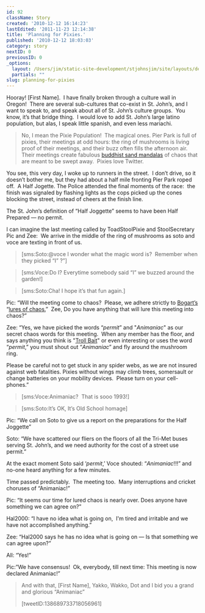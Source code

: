 ```yaml
---
id: 92
className: Story
created: '2010-12-12 16:14:23'
lastEdited: '2011-11-23 12:14:38'
title: 'Planning for Pixies.'
published: '2010-12-12 18:03:03'
category: story
nextID: 0
previousID: 0
_options:
  layout: /Users/jim/static-site-development/stjohnsjim/site/layouts/default.static.ttml
  partials: ""
slug: planning-for-pixies
---
```

<p >Hooray! [First Name].  I have finally broken through a culture wall in Oregon!  There are several sub-cultures that co-exist in St. John’s, and I want to speak to, and speak about all of St. John’s culture groups.  You know, it’s that bridge thing.  I would love to add St. John’s large latino population, but alas, I speak little spanish, and even less mariachi.</p>

<blockquote>
<p>No, I mean the Pixie Population!  The magical ones. Pier Park is full of pixies, their meetings at odd hours: the ring of mushrooms is living proof of their meetings, and their buzz often fills the afternoon air.  Their meetings create fabulous <a href="http://www.google.com/imgres?imgurl=http://www.karinenglish.com/wp-content/uploads/2010/02/sand-mandala.jpg&amp;imgrefurl=http://www.karinenglish.com/%3Fm%3D201002&amp;h=450&amp;w=600&amp;sz=120&amp;tbnid=o4rkmlCy0S3HjM:&amp;tbnh=101&amp;tbnw=135&amp;prev=/images%3Fq%3Dsand%2Bmandala&amp;zoom=1&amp;q=sand+mandala&amp;usg=__Wjo8SPnSP4qUa2ZkFQASIxL1YD4=&amp;sa=X&amp;ei=GHwFTcztEZPWtQOuzaCaDQ&amp;ved=0CCYQ9QEwAg" target="_blank">buddhist sand mandalas</a> of chaos that are meant to be swept away.  Pixies love Twitter.</p>
</blockquote>

<p >You see, this very day, I woke up to runners in the street.  I don’t drive, so it doesn’t bother me, but they had about a half mile fronting Pier Park roped off.  A Half Jogette. The Police attended the final moments of the race:  the finish was signaled by flashing lights as the cops picked up the cones blocking the street, instead of cheers at the finish line.</p>

<p >The St. John’s definition of “Half Joggette” seems to have been Half Prepared — no permit.</p>

<p >I can imagine the last meeting called by ToadStoolPixie and StoolSecretary Pic and Zee:  We arrive in the middle of the ring of mushrooms as soto and voce are texting in front of us.</p>
<blockquote>
<p>[sms:Soto:@voce I wonder what the magic word is?  Remember when they picked “I” ?”]</p>
</blockquote>
<blockquote>
<p>[sms:Voce:Do I? Everytime somebody said “I” we buzzed around the garden!]</p>
</blockquote>
<blockquote>
<p>[sms:Soto:Cha! I hope it’s that fun again.]</p>
</blockquote>

<p >Pic: “Will the meeting come to chaos?  Please, we adhere strictly to <a href="http://en.wikipedia.org/wiki/Boggart" target="_blank">Bogart’s</a> “<a href="http://www.google.com/search?&amp;rls=en&amp;q=rules+of+order&amp;ie=UTF-8&amp;oe=UTF-8" target="_blank">lures of chaos.</a>”  Zee, Do you have anything that will lure this meeting into chaos?”</p>

<p >Zee: “Yes, we have picked the words “<em>permit</em>” and "<em>Animaniac</em>" as our secret chaos words for this meeting.  When any member has the floor, and says anything you think is "<a href="http://artoftrolling.memebase.com/" target="_blank">Troll Bait</a>" or even interesting or uses the word “<em>permit</em>,” you must shout out “<em>Animaniac</em>” and fly around the mushroom ring.</p>

<p >Please be careful not to get stuck in any spider webs, as we are not insured against web fatalities. Pixies without wings may climb trees, somersault or change batteries on your mobility devices.  Please turn on your cell-phones.”</p>

<blockquote>
<p>[sms:Voce:Animaniac?  That is sooo 1993!]</p>
</blockquote>
<blockquote>
<p>[sms:Soto:It’s OK, It’s Old School homage]</p>
</blockquote>

<p >Pic: “We call on Soto to give us a report on the preparations for the Half Joggette” </p>

<p >Soto: “We have scattered our fliers on the floors of all the Tri-Met buses serving St. John’s, and we need authority for the cost of a street use permit.”</p>

<p >At the exact moment Soto said ‘<em>permit</em>,’ Voce shouted: “<em>Animaniac</em>!!!” and no-one heard anything for a few minutes.</p>

<p >Time passed predictably.  The meeting too.  Many interruptions and cricket choruses of “Animaniac!”</p>

<p >Pic: “It seems our time for lured chaos is nearly over. Does anyone have something we can agree on?”</p>

<p >Hal2000: “I have no idea what is going on,  I'm tired and irritable and we have not accomplished anything.”</p>

<p >Zee: “Hal2000 says he has no idea what is going on — Is that something we can agree upon?”</p>

<p >All: “Yes!”</p>

<p >Pic:”We have consensus!  Ok, everybody, till next time: This meeting is now declared Animaniac!”</p>

<blockquote>
<p>And with that, [First Name], Yakko, Wakko, Dot and I bid you a grand and glorious “Animaniac” </p>
<p>[tweetID:138689733718056961]</p>
</blockquote>